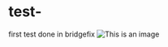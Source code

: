 # test-
first test done in bridgefix
![This is an image](https://www.freecodecamp.org/news/the-beginners-guide-to-git-github/)
